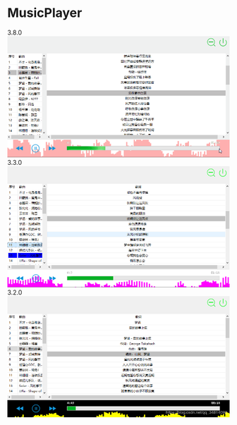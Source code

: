 # MusicPlayer
3.8.0
![3.8.0](https://github.com/guidestars/images/blob/master/20191231155722900.gif "Java MusicPlayer 3.8.0")
3.3.0
![3.3.0](https://github.com/guidestars/images/blob/master/20191227155722827.jpg "Java MusicPlayer 3.3.0")
3.2.0
![3.2.0](https://github.com/guidestars/images/blob/master/20191224155722827.png "Java MusicPlayer 3.2.0")
